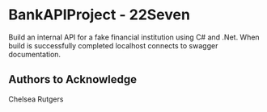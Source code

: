 # BankAPIProject - 22Seven
Build an internal API for a fake financial institution using C# and .Net.
When build is successfully completed localhost connects to swagger documentation.

## Authors to Acknowledge
Chelsea Rutgers
